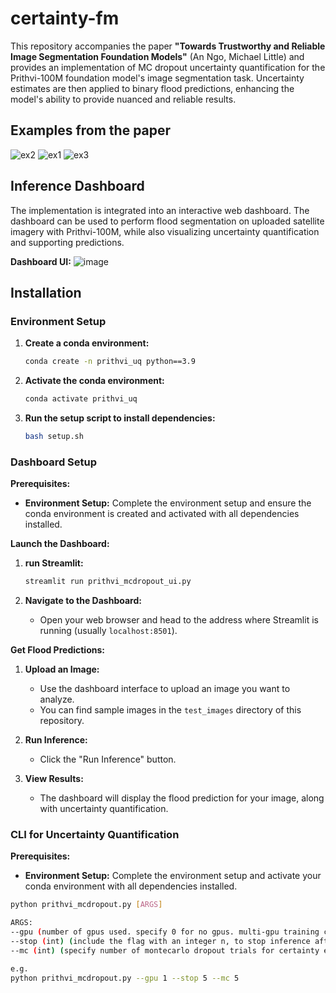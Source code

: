 # certainty-fm

This repository accompanies the paper **"Towards Trustworthy and Reliable Image Segmentation Foundation Models"** (An Ngo, Michael Little) and provides an implementation of MC dropout uncertainty quantification for the Prithvi-100M foundation model's image segmentation task. Uncertainty estimates are then applied to binary flood predictions, enhancing the model's ability to provide nuanced and reliable results.

## Examples from the paper
![ex2](https://github.com/user-attachments/assets/f919091a-46be-4e3a-9797-8a463de361de)
![ex1](https://github.com/user-attachments/assets/68dcf1af-f60c-4a30-822e-e89257c9232a)
![ex3](https://github.com/user-attachments/assets/15bae8c0-8610-45c9-8bc1-c13925f3dadf)

## Inference Dashboard

The implementation is integrated into  an interactive web dashboard. The dashboard can be used to perform flood segmentation on uploaded satellite imagery with Prithvi-100M, while also visualizing uncertainty quantification and supporting predictions.

**Dashboard UI:**
![image](https://github.com/user-attachments/assets/533ed5f4-d708-4ad4-9f3e-707ca377e9b0)

## Installation

### Environment Setup

1. **Create a conda environment:**
   ```bash
   conda create -n prithvi_uq python==3.9

2. **Activate the conda environment:**
   ```bash
   conda activate prithvi_uq

3. **Run the setup script to install dependencies:**
   ```bash
   bash setup.sh

### Dashboard Setup 

**Prerequisites:**

* **Environment Setup:** Complete the environment setup and ensure the conda environment is created and activated with all dependencies installed.

**Launch the Dashboard:**

1. **run Streamlit:**

   ```bash
   streamlit run prithvi_mcdropout_ui.py

2. **Navigate to the Dashboard:**

   * Open your web browser and head to the address where Streamlit is running (usually `localhost:8501`).

**Get Flood Predictions:**

1. **Upload an Image:**

   * Use the dashboard interface to upload an image you want to analyze.
   * You can find sample images in the `test_images` directory of this repository.

2. **Run Inference:**

   * Click the "Run Inference" button.

3. **View Results:**

   * The dashboard will display the flood prediction for your image, along with uncertainty quantification.

### CLI for Uncertainty Quantification 

**Prerequisites:**

* **Environment Setup:** Complete the environment setup and activate your conda environment with all dependencies installed.

```bash
python prithvi_mcdropout.py [ARGS]

ARGS: 
--gpu (number of gpus used. specify 0 for no gpus. multi-gpu training currently not working.)
--stop (int) (include the flag with an integer n, to stop inference after image n. for inference of all images in /test_images, specify this as -1)
--mc (int) (specify number of montecarlo dropout trials for certainty estimation. default is 3.)

e.g.
python prithvi_mcdropout.py --gpu 1 --stop 5 --mc 5
```
